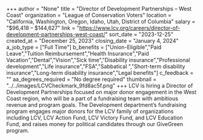 +++
author = "None"
title = "Director of Development Partnerships – West Coast"
organization = "League of Conservation Voters"
location = "California, Washington, Oregon, Idaho, Utah, District of Columbia"
salary = "$96,418 – $144,627"
link = "https://www.lcv.org/careers/director-of-development-partnerships-west-coast/"
sort_date = "2023-12-25"
created_at = "December 25, 2023"
closing_date = "January 4, 2024"
a_job_type = ["Full Time"]
b_benefits = ["Union-Eligible","Paid Leave","Tuition Reimbursement","Health Insurance","Paid Vacation","Dental","Vision","Sick time","Disability insurance","Professional development","Life insurance","FSA","Sabbatical ","Short-term disability insurance","Long-term disability insurance","Legal benefits"]
c_feedback = ""
aa_degrees_required = "No degree required"
thumbnail = "../../images/LCVCheckmark_9fd8ac5f.png"
+++
LCV is hiring a Director of Development Partnerships focused on major donor engagement in the West Coast region, who will be a part of a fundraising team with ambitious revenue and program goals. The Development department’s fundraising program engages major donors for the LCV family of organizations including LCV, LCV Action Fund, LCV Victory Fund, and LCV Education Fund, and raises money for political candidates through our GiveGreen program.